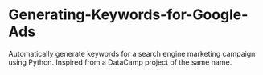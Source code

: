 # Generating-Keywords-for-Google-Ads
Automatically generate keywords for a search engine marketing campaign using Python. Inspired from a DataCamp project of the same name.
